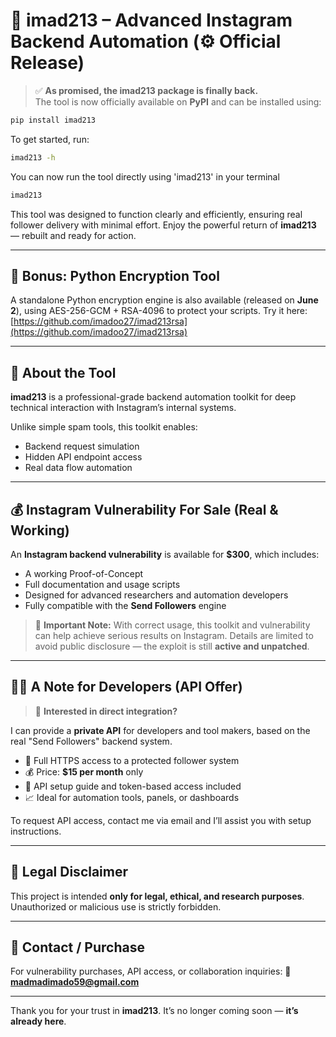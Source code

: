 
# 🧠 imad213 – Advanced Instagram Backend Automation (⚙️ Official Release)

> ✅ **As promised, the imad213 package is finally back.**  
> The tool is now officially available on **PyPI** and can be installed using:

```bash
pip install imad213
````

To get started, run:

```bash
imad213 -h
```

You can now run the tool directly using 'imad213' in your terminal

```bash
imad213
```

This tool was designed to function clearly and efficiently, ensuring real follower delivery with minimal effort.
Enjoy the powerful return of **imad213** — rebuilt and ready for action.

---

## 🔐 Bonus: Python Encryption Tool

A standalone Python encryption engine is also available (released on **June 2**), using AES-256-GCM + RSA-4096 to protect your scripts.
Try it here: [https://github.com/imadoo27/imad213rsa](https://github.com/imadoo27/imad213rsa)

---

## 📌 About the Tool

**imad213** is a professional-grade backend automation toolkit for deep technical interaction with Instagram’s internal systems.

Unlike simple spam tools, this toolkit enables:

* Backend request simulation
* Hidden API endpoint access
* Real data flow automation

---

## 💰 Instagram Vulnerability For Sale (Real & Working)

An **Instagram backend vulnerability** is available for **\$300**, which includes:

* A working Proof-of-Concept
* Full documentation and usage scripts
* Designed for advanced researchers and automation developers
* Fully compatible with the **Send Followers** engine

> 🧩 **Important Note:**
> With correct usage, this toolkit and vulnerability can help achieve serious results on Instagram.
> Details are limited to avoid public disclosure — the exploit is still **active and unpatched**.

---

## 👨‍💻 A Note for Developers (API Offer)

> 📡 **Interested in direct integration?**

I can provide a **private API** for developers and tool makers, based on the real "Send Followers" backend system.

* 🔐 Full HTTPS access to a protected follower system
* 💰 Price: **\$15 per month** only
* 🔧 API setup guide and token-based access included
* 📈 Ideal for automation tools, panels, or dashboards

To request API access, contact me via email and I’ll assist you with setup instructions.

---

## 🛑 Legal Disclaimer

This project is intended **only for legal, ethical, and research purposes**.
Unauthorized or malicious use is strictly forbidden.

---

## 📩 Contact / Purchase

For vulnerability purchases, API access, or collaboration inquiries:
📧 **[madmadimado59@gmail.com](mailto:madmadimado59@gmail.com)**

---

Thank you for your trust in **imad213**.
It’s no longer coming soon — **it’s already here**.


